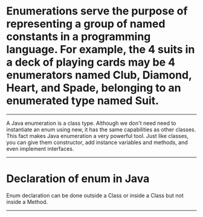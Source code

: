 <h1>Enumerations serve the purpose of representing a group of named constants in a programming language. For example, the 4 suits in a deck of playing cards may be 4 enumerators named Club, Diamond, Heart, and Spade, belonging to an enumerated type named Suit. </h1>
<hr>
A Java enumeration is a class type. Although we don't need need to instantiate an enum using new, it has the same capabilities as other classes. This fact makes Java enumeration a very powerful tool. Just like classes, you can give them constructor, add instance variables and methods, and even implement interfaces.
<hr>
<div><h1>Declaration of enum in Java</h1>Enum declaration can be done outside a Class or inside a Class but not inside a Method.</div>
<hr>

